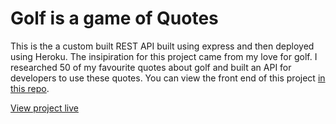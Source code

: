 # Golf is a game of Quotes

This is the a custom built REST API built using express and then deployed using Heroku. The insipiration for this project came from my love for golf. I researched 50 of my favourite quotes about golf and built an API for developers to use these quotes. You can view the front end of this project [in this repo](https://github.com/TTBoiMike/golf-quotes-api).

[View project live](https://ttboimike.github.io/golf-quotes-api/#/)
